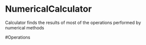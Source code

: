 # NumericalCalculator
Calculator finds the results of most of the operations performed by numerical methods

#Operations
